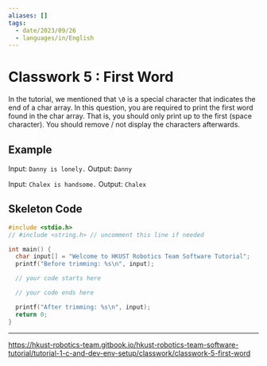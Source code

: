 ```yaml
---
aliases: []
tags:
  - date/2023/09/26
  - languages/in/English
---
```


# Classwork 5 : First Word

In the tutorial, we mentioned that `\0` is a special character that indicates the end of a char array. In this question, you are required to print the first word found in the char array. That is, you should only print up to the first (space character). You should remove / not display the characters afterwards.

## Example

Input: `Danny is lonely.` Output: `Danny`

Input: `Chalex is handsome.` Output: `Chalex`

## Skeleton Code

```C
#include <stdio.h>
// #include <string.h> // uncomment this line if needed

int main() {
  char input[] = "Welcome to HKUST Robotics Team Software Tutorial";
  printf("Before trimming: %s\n", input);

  // your code starts here

  // your code ends here

  printf("After trimming: %s\n", input);
  return 0;
}
```

---

https://hkust-robotics-team.gitbook.io/hkust-robotics-team-software-tutorial/tutorial-1-c-and-dev-env-setup/classwork/classwork-5-first-word
